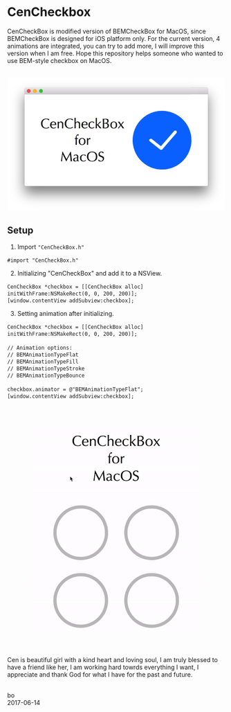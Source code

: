 # CenCheckbox

CenCheckBox is modified version of BEMCheckBox for MacOS, since BEMCheckBox is designed for iOS platform only. For the current version, 4 animations are integrated, you can try to add more, I will improve this version when I am free. Hope this repository helps someone who wanted to use BEM-style checkbox on MacOS.<br /><br />

<p align="center"> 
<img src="https://github.com/ZHANGneuro/CenCheckbox/blob/master/Screenshot.png">
</p>


## Setup
1. Import ```"CenCheckBox.h"```
```Objective C
#import "CenCheckBox.h"
```

2. Initializing "CenCheckBox" and add it to a NSView. 
```Objective C
CenCheckBox *checkbox = [[CenCheckBox alloc] initWithFrame:NSMakeRect(0, 0, 200, 200)];
[window.contentView addSubview:checkbox];
```

3. Setting animation after initializing.
```Objective C
CenCheckBox *checkbox = [[CenCheckBox alloc] initWithFrame:NSMakeRect(0, 0, 200, 200)];

// Animation options:
// BEMAnimationTypeFlat
// BEMAnimationTypeFill
// BEMAnimationTypeStroke
// BEMAnimationTypeBounce

checkbox.animator = @"BEMAnimationTypeFlat";
[window.contentView addSubview:checkbox];
```
<br /><br />


<p align="center"> 
<img src="https://github.com/ZHANGneuro/CenCheckbox/blob/master/Screen_Recording.gif">
</p>

<br /><br />
Cen is beautiful girl with a kind heart and loving soul, I am truly blessed to have a friend like her, I am working hard towrds everything I want, I appreciate and thank God for what I have for the past and future. 
<br /><br />

bo <br />
2017-06-14
